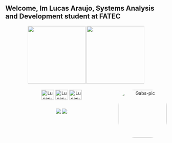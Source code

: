 ## Welcome, Im Lucas Araujo, Systems Analysis and Development student at FATEC
<div align="center">
<div align="center">
  <a href="https://github.com/LucasAraujoDionizio">
  <img height="180em" src="https://github-readme-stats.vercel.app/api?username=LucasAraujoDionizio&show_icons=true&theme=jolly&include_all_commits=true&count_private=true"/>
  <img height="180em" src="https://github-readme-stats.vercel.app/api/top-langs/?username=LucasAraujoDionizio&layout=compact&langs_count=7&theme=jolly&hide=c,c++,TeX,python,fortran,Batchfile"/>
  </a>
</div>
<div style="display: inline_block"><br>
  <img align="center" alt="Lucas-HTML" height="30" width="40" src="https://cdn.jsdelivr.net/gh/devicons/devicon/icons/html5/html5-original.svg">
  <img align="center" alt="Lucas-Css" height="30" width="40" src="https://cdn.jsdelivr.net/gh/devicons/devicon/icons/css3/css3-original.svg">
  <img align="center" alt="Lucas-JS" height="30" width="40" src="https://cdn.jsdelivr.net/gh/devicons/devicon/icons/javascript/javascript-original.svg">
 
  <img align="right" alt="Gabs-pic" height="150" style="border-radius:50px;" src="https://i.kym-cdn.com/photos/images/original/001/083/375/d45.jpg">
</div>
  
  ##
 
<div> 
  <a href = "mailto:lucasaraujodionizio4077@gmail.com" target="_blank"><img src="https://img.shields.io/badge/-Gmail-%23333?style=for-the-badge&logo=gmail&logoColor=white"></a>
  <a href="https://www.linkedin.com/in/lucas-araujo-a81344252/" target="_blank"><img src="https://img.shields.io/badge/-LinkedIn-%230077B5?style=for-the-badge&logo=linkedin&logoColor=white"></a> 
</div>
